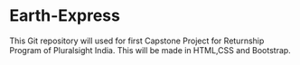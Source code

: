 # Earth-Express
This Git repository will used  for first Capstone Project for Returnship Program of Pluralsight India. This will be made in HTML,CSS and Bootstrap.
